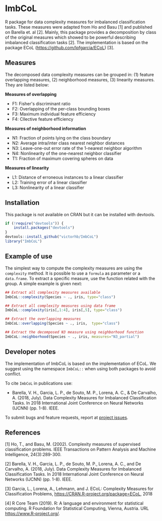# ImbCoL
R package for data complexity measures for imbalanced classification tasks. These measures were adapted from Ho and Basu [1] and published on Barella et. al [2]. Mainly, this package provides a decomposition by class of the original measures which showed to be powerful describing imbalanced classification tasks [2]. The implementation is based on the package ECoL (https://github.com/lpfgarcia/ECoL) [3].

## Measures

The decomposed data complexity measures can be grouped in: (1) feature overlapping measures, (2) neighborhood measures, (3) linearity measures. They are listed below:

**Measures of overlapping** 

* F1: Fisher's discriminant ratio
* F2: Overlapping of the per-class bounding boxes
* F3: Maximum individual feature efficiency
* F4: Cllective feature efficiency

**Measures of neighborhood information** 

* N1: Fraction of points lying on the class boundary
* N2: Average intra/inter class nearest neighbor distances
* N3: Leave-one-out error rate of the 1-nearest neighbor algorithm
* N4: Nonlinearity of the one-nearest neighbor classifier
* T1: Fraction of maximum covering spheres on data

**Measures of linearity** 

* L1: Distance of erroneous instances to a linear classifier
* L2: Training error of a linear classifier
* L3: Nonlinearity of a linear classifier

## Installation

This package is not available on CRAN but it can be installed with devtools.

```r
if (!require("devtools")) {
    install.packages("devtools")
}
devtools::install_github("victorhb/ImbCoL")
library("ImbCoL")
```
## Example of use

The simplest way to compute the complexity measures are using the `complexity` method. It is possible to use a `formula` as parameter or a `data.frame`. To extract a specific measure, use the function related with the group. A simple example is given next:

```r
## Extract all complexity measures available
ImbCoL::complexity(Species ~ ., iris, type="class")

## Extract all complexity measures using data frame
ImbCoL::complexity(iris[,1:4], iris[,5], type="class")

## Extract the overlapping measures
ImbCoL::overlapping(Species ~ ., iris,  type="class")

## Extract the decomposed N3 measure using neighborhood function
ImbCoL::neighborhood(Species ~ ., iris, measures="N3_partial")
```

## Developer notes

The implementation of ImbCoL is based on the implementation of ECoL. We suggest using the namespace `ImbCoL::` when using both packages to avoid conflict.

To cite `ImbCoL` in publications use: 

* Barella, V. H., Garcia, L. P., de Souto, M. P., Lorena, A. C., & De Carvalho, A. (2018, July). Data Complexity Measures for Imbalanced Classification Tasks. In 2018 International Joint Conference on Neural Networks (IJCNN) (pp. 1-8). IEEE.

To submit bugs and feature requests, report at [project issues](https://github.com/victorhb/ImbCoL/issues).

## References

[1] Ho, T., and Basu, M. (2002). Complexity measures of supervised classification problems. IEEE Transactions on Pattern Analysis and Machine Intelligence, 24(3):289-300.

[2] Barella, V. H., Garcia, L. P., de Souto, M. P., Lorena, A. C., and De Carvalho, A. (2018, July). Data Complexity Measures for Imbalanced Classification Tasks. In 2018 International Joint Conference on Neural Networks (IJCNN) (pp. 1-8). IEEE.

[3] Garcia, L., Lorena, A., Lehmann, and J.  ECoL:   Complexity   Measures   for   Classification   Problems,   https://CRAN.R-project.org/package=ECoL, 2018

[4] R Core Team (2019). R: A language and environment for statistical computing. R Foundation for Statistical Computing, Vienna, Austria. URL https://www.R-project.org/.
